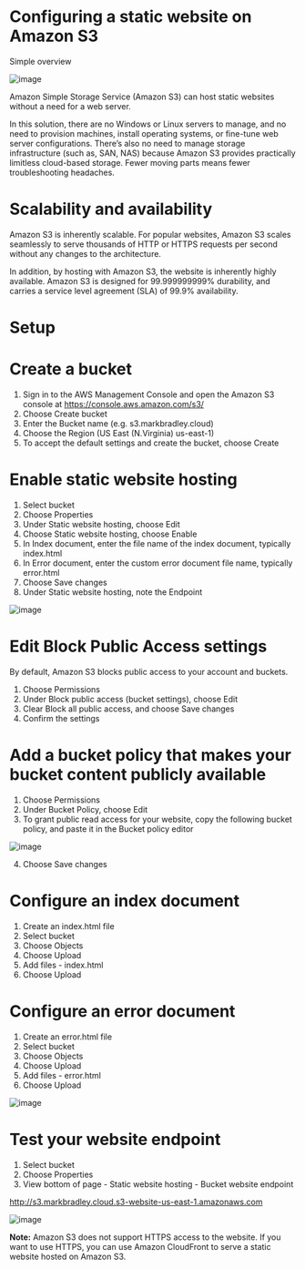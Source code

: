 # Configuring a static website on Amazon S3

Simple overview

![image](https://user-images.githubusercontent.com/91480603/211607509-8806d29f-396a-418a-bf00-337ed41e6c09.png)

Amazon Simple Storage Service (Amazon S3) can host static websites without a need for a web server. 

In this solution, there are no Windows or Linux servers to manage, and no need to provision machines, install operating systems, or fine-tune web server configurations. There’s also no need to manage storage infrastructure (such as, SAN, NAS) because Amazon S3 provides practically limitless cloud-based storage. Fewer moving parts means fewer troubleshooting headaches.

# Scalability and availability

Amazon S3 is inherently scalable. For popular websites, Amazon S3 scales seamlessly to serve thousands of HTTP or HTTPS requests per second without any changes to the architecture.

In addition, by hosting with Amazon S3, the website is inherently highly available. Amazon S3 is designed for 99.999999999% durability, and carries a service level agreement (SLA) of 99.9% availability.

# Setup

# Create a bucket

1. Sign in to the AWS Management Console and open the Amazon S3 console at https://console.aws.amazon.com/s3/
2. Choose Create bucket
3. Enter the Bucket name (e.g. s3.markbradley.cloud)
4. Choose the Region (US East (N.Virginia) us-east-1)
5. To accept the default settings and create the bucket, choose Create

# Enable static website hosting

1. Select bucket
2. Choose Properties
3. Under Static website hosting, choose Edit
4. Choose Static website hosting, choose Enable
5. In Index document, enter the file name of the index document, typically index.html
6. In Error document, enter the custom error document file name, typically error.html
7. Choose Save changes
8. Under Static website hosting, note the Endpoint

![image](https://user-images.githubusercontent.com/91480603/211651115-32bf92a7-5225-463e-a962-83e9e3647623.png)

# Edit Block Public Access settings
By default, Amazon S3 blocks public access to your account and buckets.

1. Choose Permissions
2. Under Block public access (bucket settings), choose Edit
3. Clear Block all public access, and choose Save changes
4. Confirm the settings

# Add a bucket policy that makes your bucket content publicly available

1. Choose Permissions
2. Under Bucket Policy, choose Edit
3. To grant public read access for your website, copy the following bucket policy, and paste it in the Bucket policy editor

![image](https://user-images.githubusercontent.com/91480603/211653440-9ca96179-b81d-4fbb-a1ef-f36f331b3d2a.png)

4. Choose Save changes

# Configure an index document

1. Create an index.html file
2. Select bucket
3. Choose Objects
4. Choose Upload
5. Add files - index.html
6. Choose Upload

# Configure an error document

1. Create an error.html file
2. Select bucket
3. Choose Objects
4. Choose Upload
5. Add files - error.html
6. Choose Upload

![image](https://user-images.githubusercontent.com/91480603/211665290-e656fd18-57aa-4d69-a7a1-c5dce1d1d03b.png)

# Test your website endpoint

1. Select bucket
2. Choose Properties
3. View bottom of page - Static website hosting - Bucket website endpoint

http://s3.markbradley.cloud.s3-website-us-east-1.amazonaws.com

![image](https://user-images.githubusercontent.com/91480603/211665812-ebc7df1a-91a7-4943-80ee-bdc9fee82473.png)

**Note:** Amazon S3 does not support HTTPS access to the website. If you want to use HTTPS, you can use Amazon CloudFront to serve a static website hosted on Amazon S3.

